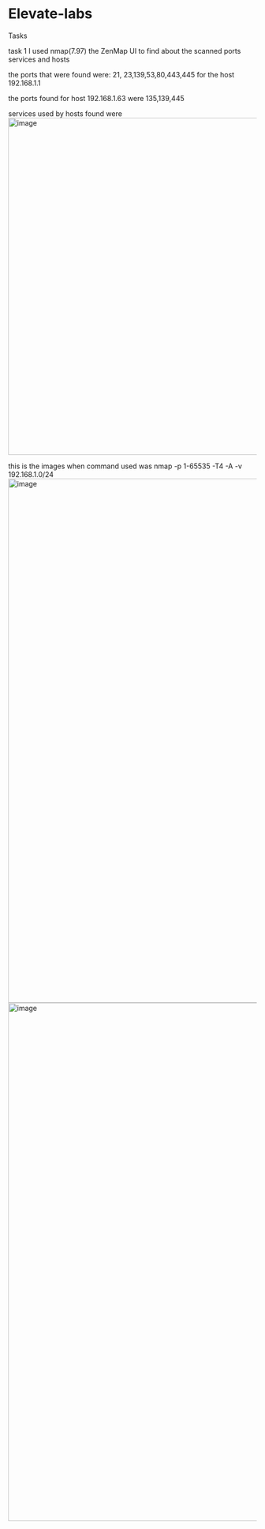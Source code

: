 # Elevate-labs
Tasks


task 1 
I used nmap(7.97) the ZenMap UI to find about the scanned ports services and hosts 

the ports that were found were: 21, 23,139,53,80,443,445 for the host 192.168.1.1

the ports found for host 192.168.1.63 were 135,139,445

services used by hosts found were <img width="1919" height="683" alt="image" src="https://github.com/user-attachments/assets/d039a92d-8702-4304-94a2-8d389fbac813" />

this is the images when command used was nmap -p 1-65535 -T4 -A -v 192.168.1.0/24
<img width="1919" height="1062" alt="image" src="https://github.com/user-attachments/assets/0db1fd2c-a397-47b0-9adc-4a5bd7e2a210" />
<img width="1916" height="1050" alt="image" src="https://github.com/user-attachments/assets/fa4654d3-6cb3-4d06-b701-e9fad0547900" />
